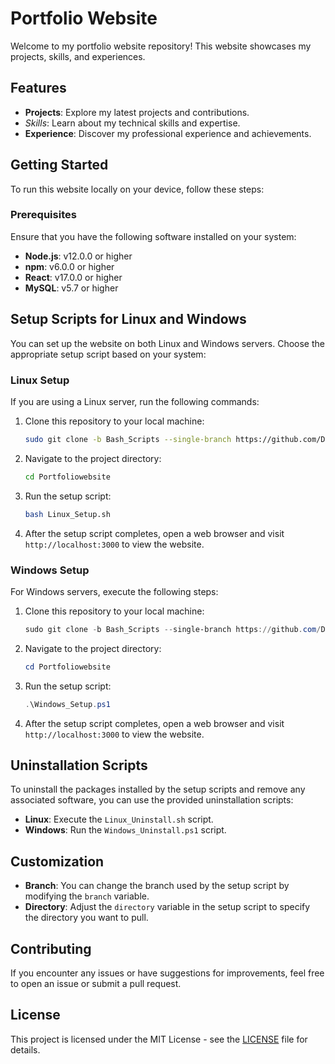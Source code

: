 # Portfolio Website

Welcome to my portfolio website repository! This website showcases my projects, skills, and experiences.

## Features

- **Projects**: Explore my latest projects and contributions.
- *Skills*: Learn about my technical skills and expertise.
- **Experience**: Discover my professional experience and achievements.

## Getting Started

To run this website locally on your device, follow these steps:

### Prerequisites

Ensure that you have the following software installed on your system:

- **Node.js**: v12.0.0 or higher
- **npm**: v6.0.0 or higher
- **React**: v17.0.0 or higher
- **MySQL**: v5.7 or higher

## Setup Scripts for Linux and Windows

You can set up the website on both Linux and Windows servers. Choose the appropriate setup script based on your system:

### Linux Setup

If you are using a Linux server, run the following commands:

1. Clone this repository to your local machine:

    ```bash
    sudo git clone -b Bash_Scripts --single-branch https://github.com/Damianko135/Portfoliowebsite.git || echo "Failed to clone repository"
    ```

2. Navigate to the project directory:

    ```bash
    cd Portfoliowebsite
    ```

3. Run the setup script:

    ```bash
    bash Linux_Setup.sh
    ```

4. After the setup script completes, open a web browser and visit `http://localhost:3000` to view the website.

### Windows Setup

For Windows servers, execute the following steps:

1. Clone this repository to your local machine:

    ```powershell
    sudo git clone -b Bash_Scripts --single-branch https://github.com/Damianko135/Portfoliowebsite.git || echo "Failed to clone repository"
    ```

2. Navigate to the project directory:

    ```powershell
    cd Portfoliowebsite
    ```

3. Run the setup script:

    ```powershell
    .\Windows_Setup.ps1
    ```

4. After the setup script completes, open a web browser and visit `http://localhost:3000` to view the website.

## Uninstallation Scripts

To uninstall the packages installed by the setup scripts and remove any associated software, you can use the provided uninstallation scripts:

- **Linux**: Execute the `Linux_Uninstall.sh` script.
- **Windows**: Run the `Windows_Uninstall.ps1` script.

## Customization

- **Branch**: You can change the branch used by the setup script by modifying the `branch` variable.
- **Directory**: Adjust the `directory` variable in the setup script to specify the directory you want to pull.

## Contributing

If you encounter any issues or have suggestions for improvements, feel free to open an issue or submit a pull request.

## License

This project is licensed under the MIT License - see the [LICENSE](LICENSE) file for details.
